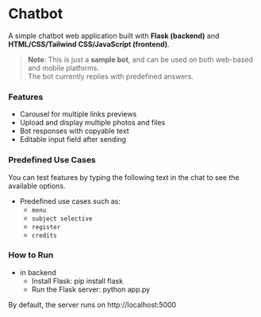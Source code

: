 # Chatbot

A simple chatbot web application built with **Flask (backend)** and **HTML/CSS/Tailwind CSS/JavaScript (frontend)**. 

> **Note**: This is just a **sample bot**, and can be used on both web-based and mobile platforms.  
> The bot currently replies with predefined answers.  

### Features

- Carousel for multiple links previews
- Upload and display multiple photos and files
- Bot responses with copyable text
- Editable input field after sending

### Predefined Use Cases
You can test features by typing the following text in the chat to see the available options.
- Predefined use cases such as:
  - `menu`
  - `subject selective`
  - `register`
  - `credits`

### How to Run

- in backend
    - Install Flask: pip install flask
    - Run the Flask server: python app.py

By default, the server runs on http://localhost:5000


